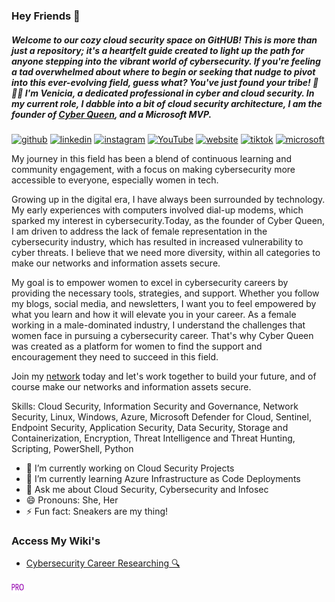 ### Hey Friends 🌸
##### Welcome to our cozy cloud security space on GitHUB! This is more than just a repository; it's a heartfelt guide created to light up the path for anyone stepping into the vibrant world of cybersecurity. If you're feeling a tad overwhelmed about where to begin or seeking that nudge to pivot into this ever-evolving field, guess what? You've just found your tribe! 💖👩‍💻 I'm Venicia, a dedicated professional in cyber and cloud security. In my current role, I dabble into a bit of cloud security architecture, I am the founder of [Cyber Queen](www.cyberqueen.org), and a Microsoft MVP.


[<img src='https://cdn.jsdelivr.net/npm/simple-icons@3.0.1/icons/github.svg' alt='github' height='30'>](https://github.com/yourcybersecuritybestie)  [<img src='https://cdn.jsdelivr.net/npm/simple-icons@3.0.1/icons/linkedin.svg' alt='linkedin' height='30'>](https://www.linkedin.com/in/veniciasolomons/)  [<img src='https://cdn.jsdelivr.net/npm/simple-icons@3.0.1/icons/instagram.svg' alt='instagram' height='30'>](https://www.instagram.com/@cyber.queen_/)  [<img src='https://cdn.jsdelivr.net/npm/simple-icons@3.0.1/icons/youtube.svg' alt='YouTube' height='30'>](https://www.youtube.com/channel/@cyber.queen_)  [<img src='https://cdn.jsdelivr.net/npm/simple-icons@3.0.1/icons/icloud.svg' alt='website' height='30'>](www.cyberqueen.org)  [<img src='https://cdn.jsdelivr.net/npm/simple-icons@3.0.1/icons/tiktok.svg' alt='tiktok' height='30'>](https://www.tiktok.com/@cyber.queen_)  [<img src='https://cdn.jsdelivr.net/npm/simple-icons@3.0.1/icons/microsoft.svg' alt='microsoft' height='30'>](https://mvp.microsoft.com/en-US/MVP/profile/af437687-95fb-ed11-8f6d-000d3a560942)  


My journey in this field has been a blend of continuous learning and community engagement, with a focus on making cybersecurity more accessible to everyone, especially women in tech.

Growing up in the digital era, I have always been surrounded by technology. My early experiences with computers involved dial-up modems, which sparked my interest in cybersecurity.Today, as the founder of Cyber Queen, I am driven to address the lack of female representation in the cybersecurity industry, which has resulted in increased vulnerability to cyber threats. I believe that we need more diversity, within all categories to make our networks and information assets secure.

My goal is to empower women to excel in cybersecurity careers by providing the necessary tools, strategies, and support. Whether you follow my blogs, social media, and newsletters, I want you to feel empowered by what you learn and how it will elevate you in your career. As a female working in a male-dominated industry, I understand the challenges that women face in pursuing a cybersecurity career. That's why Cyber Queen was created as a platform for women to find the support and encouragement they need to succeed in this field.

Join my [network](https://forms.wix.com/ce65e9a0-c58f-4537-a3a7-707dae0802f9:dd8f1d1d-3cfa-43e8-ab53-7717a3dd20a4) today and let's work together to build your future, and of course make our networks and information assets secure.

Skills: Cloud Security, Information Security and Governance, Network Security, Linux, Windows, Azure, Microsoft Defender for Cloud, Sentinel, Endpoint Security, Application Security, Data Security, Storage and Containerization, Encryption, Threat Intelligence and Threat Hunting, Scripting, PowerShell, Python   

- 🔭 I’m currently working on Cloud Security Projects 
- 🌱 I’m currently learning Azure Infrastructure as Code Deployments 
- 💬 Ask me about Cloud Security, Cybersecurity and Infosec 
- 😄 Pronouns: She, Her 
- ⚡ Fun fact: Sneakers are my thing!

### Access My Wiki's
* [Cybersecurity Career Researching 🔍](https://github.com/YourCybersecurityBestie/YourCybersecurityBestie/wiki/Cybersecurity-Career-Researching-%F0%9F%94%8D)

<a href='https://github.com/pricing'><img src='https://raw.githubusercontent.com/acervenky/animated-github-badges/master/assets/pro.gif' width='20' height='20'></a> 


